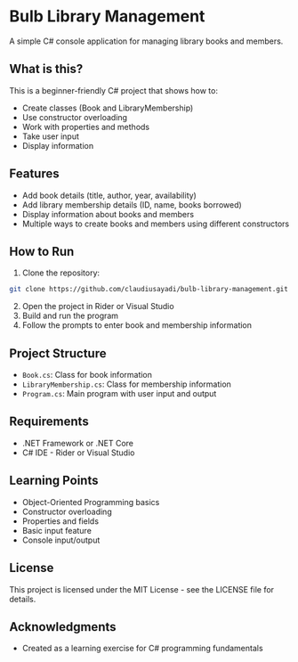 # Bulb Library Management

A simple C# console application for managing library books and members.

## What is this?

This is a beginner-friendly C# project that shows how to:

- Create classes (Book and LibraryMembership)
- Use constructor overloading
- Work with properties and methods
- Take user input
- Display information

## Features

- Add book details (title, author, year, availability)
- Add library membership details (ID, name, books borrowed)
- Display information about books and members
- Multiple ways to create books and members using different constructors

## How to Run

1. Clone the repository:

```bash
git clone https://github.com/claudiusayadi/bulb-library-management.git
```

2. Open the project in Rider or Visual Studio
3. Build and run the program
4. Follow the prompts to enter book and membership information

## Project Structure

- `Book.cs`: Class for book information
- `LibraryMembership.cs`: Class for membership information
- `Program.cs`: Main program with user input and output

## Requirements

- .NET Framework or .NET Core
- C# IDE - Rider or Visual Studio

## Learning Points

- Object-Oriented Programming basics
- Constructor overloading
- Properties and fields
- Basic input feature
- Console input/output

## License

This project is licensed under the MIT License - see the LICENSE file for details.

## Acknowledgments

- Created as a learning exercise for C# programming fundamentals
